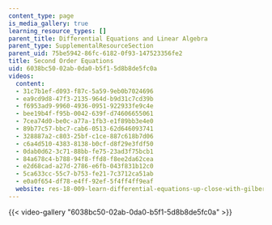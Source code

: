 ```yaml
---
content_type: page
is_media_gallery: true
learning_resource_types: []
parent_title: Differential Equations and Linear Algebra
parent_type: SupplementalResourceSection
parent_uid: 75be5942-86fc-6182-0f93-147523356fe2
title: Second Order Equations
uid: 6038bc50-02ab-0da0-b5f1-5d8b8de5fc0a
videos:
  content:
  - 31c7b1ef-d093-f87c-5a59-9eb0b7024696
  - ea9cd9d8-47f3-2135-964d-b9d31c7cd39b
  - f6953ad9-9960-4936-0951-922933fe9c4e
  - bee19b4f-f95b-0042-639f-d74606655061
  - 7cea74d0-be0c-a77a-1fb3-e1f89bb3e4e0
  - 89b77c57-bbc7-cab6-0513-62d646093741
  - 328887a2-c803-25bf-c1ce-887c618b7d06
  - c6a4d510-4383-8138-b0cf-d8f29e3fdf50
  - 0dab0d62-3c71-88bb-fe75-23ad3f75bcb1
  - 84a678c4-b788-94f8-ffd8-f8ee2da62cea
  - e2d68cad-a27d-2786-e6fb-043f831b12c0
  - 5ca633cc-55c7-b753-fe21-7c3712ca51ab
  - e0a0f654-df78-e4ff-92ef-5f4ff4ff9eaf
  website: res-18-009-learn-differential-equations-up-close-with-gilbert-strang-and-cleve-moler-fall-2015
---
```



{{< video-gallery "6038bc50-02ab-0da0-b5f1-5d8b8de5fc0a" >}}

